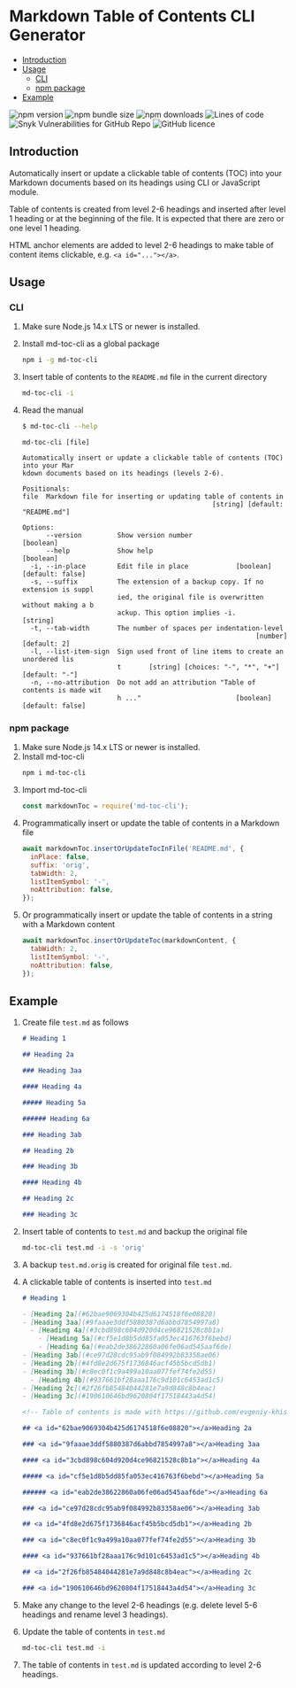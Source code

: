 # Markdown Table of Contents CLI Generator

- [Introduction](#0b79795d3efc95b9976c7c5b933afce2)
- [Usage](#c64518704ce0c0d5501a45763f464276)
  - [CLI](#91af5705f16502125e8b2187e64202c0)
  - [npm package](#15ba410a3a8e5f948e21856c9bb7f622)
- [Example](#0a52730597fb4ffa01fc117d9e71e3a9)

<!-- Table of contents is made with https://github.com/evgeniy-khist/markdown-toc -->

![npm version](https://img.shields.io/npm/v/md-toc-cli)
![npm bundle size](https://img.shields.io/bundlephobia/min/md-toc-cli)
![npm downloads](https://img.shields.io/npm/dt/md-toc-cli)
![Lines of code](https://img.shields.io/tokei/lines/github/evgeniy-khist/markdown-toc)
![Snyk Vulnerabilities for GitHub Repo](https://img.shields.io/snyk/vulnerabilities/github/evgeniy-khist/markdown-toc)
![GitHub licence](https://img.shields.io/github/license/evgeniy-khist/markdown-toc)

## <a id="0b79795d3efc95b9976c7c5b933afce2"></a>Introduction

Automatically insert or update a clickable table of contents (TOC) into your Markdown documents based on its headings using CLI or JavaScript module.

Table of contents is created from level 2-6 headings and inserted after level 1 heading or at the beginning of the file.
It is expected that there are zero or one level 1 heading.

HTML anchor elements are added to level 2-6 headings to make table of content items clickable, e.g. `<a id="..."></a>`.

## <a id="c64518704ce0c0d5501a45763f464276"></a>Usage

### <a id="91af5705f16502125e8b2187e64202c0"></a>CLI

1. Make sure Node.js 14.x LTS or newer is installed.
2. Install md-toc-cli as a global package
   ```bash
   npm i -g md-toc-cli
   ```
3. Insert table of contents to the `README.md` file in the current directory
   ```bash
   md-toc-cli -i
   ```
4. Read the manual

   ```bash
   $ md-toc-cli --help
   ```

   ```
   md-toc-cli [file]

   Automatically insert or update a clickable table of contents (TOC) into your Mar
   kdown documents based on its headings (levels 2-6).

   Positionals:
   file  Markdown file for inserting or updating table of contents in
                                                   [string] [default: "README.md"]

   Options:
         --version         Show version number                            [boolean]
         --help            Show help                                      [boolean]
     -i, --in-place        Edit file in place            [boolean] [default: false]
     -s, --suffix          The extension of a backup copy. If no extension is suppl
                           ied, the original file is overwritten without making a b
                           ackup. This option implies -i.                  [string]
     -t, --tab-width       The number of spaces per indentation-level
                                                              [number] [default: 2]
     -l, --list-item-sign  Sign used front of line items to create an unordered lis
                           t       [string] [choices: "-", "*", "+"] [default: "-"]
     -n, --no-attribution  Do not add an attribution "Table of contents is made wit
                           h ..."                        [boolean] [default: false]
   ```

### <a id="15ba410a3a8e5f948e21856c9bb7f622"></a>npm package

1. Make sure Node.js 14.x LTS or newer is installed.
2. Install md-toc-cli
   ```bash
   npm i md-toc-cli
   ```
3. Import md-toc-cli
   ```javascript
   const markdownToc = require('md-toc-cli');
   ```
4. Programmatically insert or update the table of contents in a Markdown file
   ```javascript
   await markdownToc.insertOrUpdateTocInFile('README.md', {
     inPlace: false,
     suffix: 'orig',
     tabWidth: 2,
     listItemSymbol: '-',
     noAttribution: false,
   });
   ```
5. Or programmatically insert or update the table of contents in a string with a Markdown content
   ```javascript
   await markdownToc.insertOrUpdateToc(markdownContent, {
     tabWidth: 2,
     listItemSymbol: '-',
     noAttribution: false,
   });
   ```

## <a id="0a52730597fb4ffa01fc117d9e71e3a9"></a>Example

1. Create file `test.md` as follows

   ```markdown
   # Heading 1

   ## Heading 2a

   ### Heading 3aa

   #### Heading 4a

   ##### Heading 5a

   ###### Heading 6a

   ### Heading 3ab

   ## Heading 2b

   ### Heading 3b

   #### Heading 4b

   ## Heading 2c

   ### Heading 3c
   ```

2. Insert table of contents to `test.md` and backup the original file
   ```bash
   md-toc-cli test.md -i -s 'orig'
   ```
3. A backup `test.md.orig` is created for original file `test.md`.
4. A clickable table of contents is inserted into `test.md`

   ```markdown
   # Heading 1

   - [Heading 2a](#62bae9069304b425d6174518f6e08820)
   - [Heading 3aa](#9faaae3ddf5880387d6abbd7854997a8)
     - [Heading 4a](#3cbd898c604d920d4ce96821528c8b1a)
       - [Heading 5a](#cf5e1d8b5dd85fa053ec416763f6bebd)
       - [Heading 6a](#eab2de38622860a06fe06ad545aaf6de)
   - [Heading 3ab](#ce97d28cdc95ab9f084992b83358ae06)
   - [Heading 2b](#4fd8e2d675f1736846acf45b5bcd5db1)
   - [Heading 3b](#c8ec0f1c9a499a10aa077fef74fe2d55)
     - [Heading 4b](#937661bf28aaa176c9d101c6453ad1c5)
   - [Heading 2c](#2f26fb85484044281e7a9d848c8b4eac)
   - [Heading 3c](#190610646bd9620804f17518443a4d54)

   <!-- Table of contents is made with https://github.com/evgeniy-khist/markdown-toc -->

   ## <a id="62bae9069304b425d6174518f6e08820"></a>Heading 2a

   ### <a id="9faaae3ddf5880387d6abbd7854997a8"></a>Heading 3aa

   #### <a id="3cbd898c604d920d4ce96821528c8b1a"></a>Heading 4a

   ##### <a id="cf5e1d8b5dd85fa053ec416763f6bebd"></a>Heading 5a

   ###### <a id="eab2de38622860a06fe06ad545aaf6de"></a>Heading 6a

   ### <a id="ce97d28cdc95ab9f084992b83358ae06"></a>Heading 3ab

   ## <a id="4fd8e2d675f1736846acf45b5bcd5db1"></a>Heading 2b

   ### <a id="c8ec0f1c9a499a10aa077fef74fe2d55"></a>Heading 3b

   #### <a id="937661bf28aaa176c9d101c6453ad1c5"></a>Heading 4b

   ## <a id="2f26fb85484044281e7a9d848c8b4eac"></a>Heading 2c

   ### <a id="190610646bd9620804f17518443a4d54"></a>Heading 3c
   ```

5. Make any change to the level 2-6 headings (e.g. delete level 5-6 headings and rename level 3 headings).
6. Update the table of contents in `test.md`
   ```bash
   md-toc-cli test.md -i
   ```
7. The table of contents in `test.md` is updated according to level 2-6 headings.

